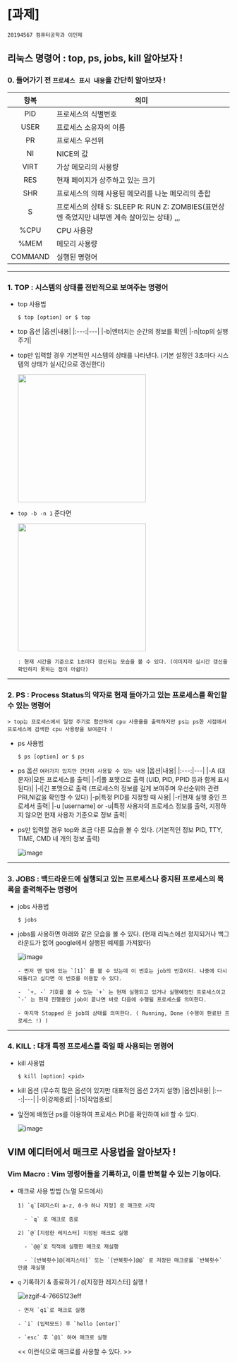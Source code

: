 # [과제] 

`20194567 컴퓨터공학과 이민제`

## 리눅스 명령어 : top, ps, jobs, kill 알아보자 !

### __0. 들어가기 전 `프로세스 표시 내용`을 간단히 알아보자 !__

|항복|의미|
|:---:|---|
|PID|프로세스의 식별번호|
|USER|프로세스 소유자의 이름|
|PR|프로세스 우선위|
|NI|NICE의 값|
|VIRT|가상 메모리의 사용량|
|RES|현재 페이지가 상주하고 있는 크기|
|SHR|프로세스의 의해 사용된 메모리를 나눈 메모리의 총합|
|S|프로세스의 상태 S: SLEEP R: RUN Z: ZOMBIES(표면상엔 죽었지만 내부엔 계속 살아있는 상태) ,,,|
|%CPU|CPU 사용량|
|%MEM|메모리 사용량|
|COMMAND|실행된 명령어|

---

### 1.  TOP :  **시스템의 상태를 전반적으로 보여주는 명령어**

- top 사용법

    `$ top [option] or $ top`
    
- top 옵션
    |옵션|내용|
    |:---:|---|
    |-b|엔터치는 순간의 정보를 확인|
    |-n|top의 실행 주기|

- top만 입력할 경우 기본적인 시스템의 상태를 나타낸다. (기본 설정인 3초마다 시스템의 상태가 실시간으로 갱신한다)
  
     <img src="https://user-images.githubusercontent.com/104614833/172049824-98f9a33d-db3b-4a3f-96c7-5802a6d2d755.png" widht="490" height="290">
  
- `top -b -n 1` 준다면

     <img src="https://user-images.githubusercontent.com/104614833/172050238-5712be9f-63b8-4b55-a79b-40165efd3e88.png" widht="490" height="290">
     
      : 현재 시간을 기준으로 1초마다 갱신되는 모습을 볼 수 있다. (이미지라 실시간 갱신을 확인하지 못하는 점이 아쉽다)
     
     
---

     
### 2.  PS : **Process Status의 약자로 현재 돌아가고 있는 프로세스를 확인할 수 있는 명령어**
    > top는 프로세스에서 일정 주기로 합산하여 cpu 사용율을 출력하지만 ps는 ps한 시점에서 프로세스에 검색한 cpu 사용량을 보여준다 !

- ps 사용법

    `$ ps [option] or $ ps`

- ps 옵션 `여러가지 있지만 간단히 사용할 수 있는 내용`
    |옵션|내용|
    |:---:|---|
    |-A (대문자)|모든 프로세스를 출력|
    |-f|풀 포맷으로 출력 (UID, PID, PPID 등과 함께 표시된다)|
    |-l|긴 포맷으로 출력 (프로세스의 정보를 길게 보여주며 우선순위와 관련 PRI,NI값을 확인할 수 있다)
    |-p|특정 PID를 지정할 때 사용|
    |-r|현재 실행 중인 프로세서 출력|
    |-u [username] or -u|특정 사용자의 프로세스 정보를 출력, 지정하지 않으면 현재 사용자 기준으로 정보 출력|
    
- ps만 입력할 경우 top와 조금 다른 모습을 볼 수 있다. (기본적인 정보 PID, TTY, TIME, CMD 네 개의 정보 출력)
 
     ![image](https://user-images.githubusercontent.com/104614833/172050762-0b674bca-6014-4d8b-95e0-3821654a7485.png)
     
---    
    
### 3. JOBS : **백드라운드에 실행되고 있는 프로세스나 중지된 프로세스의 목록을 출력해주는 명령어**

- jobs 사용법

    `$ jobs`
    
- jobs를 사용하면 아래와 같은 모습을 볼 수 있다. (현재 리눅스에선 정지되거나 백그라운드가 없어 google에서 실행된 예제를 가져왔다)

     ![image](https://user-images.githubusercontent.com/104614833/172052366-321be4c7-55ca-45a0-b14c-b485ae8c43ec.png)

      - 먼저 맨 앞에 있는 `[1]` 를 볼 수 있는데 이 번호는 job의 번호이다. 나중에 다시 되돌리고 싶다면 이 번호를 이용할 수 있다.

      -  `+, -` 기호를 볼 수 있는 `+` 는 현재 실행되고 있거나 실행예정인 프로세스이고 `-` 는 현재 진행중인 job이 끝나면 바로 다음에 수행될 프로세스를 의미한다.
    
      - 마지막 Stopped 은 job의 상태를 의미한다. ( Running, Done (수행이 롼료된 프로세스 !) ) 
 
---

### 4. KILL : **대개 특정 프로세스를 죽일 때 사용되는 명령어**

- kill 사용법

    `$ kill [option] <pid>`

- kill 옵션 (무수히 많은 옵션이 있지만 대표적인 옵션 2가지 설명)
    |옵션|내용|
    |:---:|---|
    |-9|강제종료|
    |-15|작업종료|
    
- 앞전에 배웠던 ps를 이용하여 프로세스 PID를 확인하여 kill 할 수 있다.

     ![image](https://user-images.githubusercontent.com/104614833/172053035-2f58d3ee-1ede-475c-b986-25e516684eb6.png)



## VIM 에디터에서 매크로 사용법을 알아보자 !

### Vim Macro : **Vim 명령어들을 기록하고, 이를 반복할 수 있는 기능이다.**

- 매크로 사용 방법 (노멀 모드에서)

      1) `q`[레지스터 a-z, 0-9 하나 지정] 로 매크로 시작

        - `q` 로 매크로 종료
 
      2) `@`[지정한 레지스터] 지정된 매크로 실행
      
        - `@@`로 직적에 실행한 매크로 재실행

        - `[반복횟수]@[레지스터]` 또는 `[반복횟수]@@` 로 저장된 매크로를 `반복횟수` 만큼 재실행


 - `q` 기록하기 & 종료하기 / `@`[지정한 레지스터] 실행 !

     ![ezgif-4-7665123eff](https://user-images.githubusercontent.com/104614833/172054425-e07c30bb-cdf8-4f4a-ba7b-160d642b0e24.gif)
     
       - 먼저 `q1`로 매크로 실행

       - `i` (입력모드) 후 `hello [enter]`

       - `esc` 후 `@1` 하여 매크로 실행 

      << 이런식으로 매크로를 사용할 수 있다. >>
